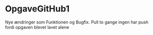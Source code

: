 # OpgaveGitHub1
Nye ændringer som Funktionen og Bugfix. Pull to gange ingen har push fordi opgaven blevet lavet alene
